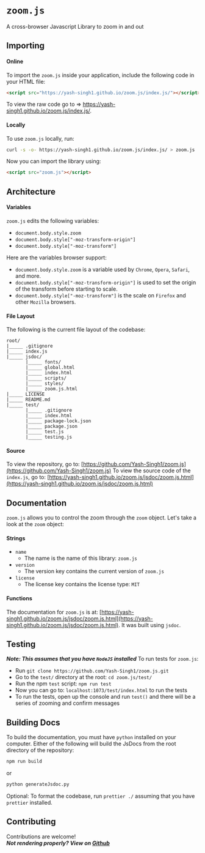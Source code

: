 # `zoom.js`
A cross-browser Javascript Library to zoom in and out
## Importing
#### Online
To import the `zoom.js` inside your application, include the following code in your HTML file:
```html
<script src="https://yash-singh1.github.io/zoom.js/index.js/"></script>
```
To view the raw code go to => https://yash-singh1.github.io/zoom.js/index.js/.
#### Locally
To use `zoom.js` locally, run:
```bash
curl -s -o- https://yash-singh1.github.io/zoom.js/index.js/ > zoom.js
```
Now you can import the library using:
```html
<script src="zoom.js"></script>
```
## Architecture
#### Variables
`zoom.js` edits the following variables:
* `document.body.style.zoom`
* `document.body.style["-moz-transform-origin"]`
* `document.body.style["-moz-transform"]`

Here are the variables browser support:
* `document.body.style.zoom` is a variable used by `Chrome`, `Opera`, `Safari`, and more.
* `document.body.style["-moz-transform-origin"]` is used to set the origin of the transform before starting to scale.
* `document.body.style["-moz-transform"]` is the scale on `Firefox` and other `Mozilla` browsers.
#### File Layout
The following is the current file layout of the codebase:
```
root/
|_____ .gitignore
|_____ index.js
|_____ jsdoc/
       |_____ fonts/
       |_____ global.html
       |_____ index.html
       |_____ scripts/
       |_____ styles/
       |_____ zoom.js.html 
|_____ LICENSE
|_____ README.md
|_____ test/
       |_____ .gitignore
       |_____ index.html
       |_____ package-lock.json
       |_____ package.json
       |_____ test.js
       |_____ testing.js
```
#### Source
To view the repository, go to: [https://github.com/Yash-Singh1/zoom.js](https://github.com/Yash-Singh1/zoom.js)
To view the source code of the `index.js`, go to: [https://yash-singh1.github.io/zoom.js/jsdoc/zoom.js.html](https://yash-singh1.github.io/zoom.js/jsdoc/zoom.js.html)
## Documentation
`zoom.js` allows you to control the zoom through the `zoom` object. Let's take a look at the `zoom` object:
#### Strings
- `name`
	- The name is the name of this library: `zoom.js`
- `version`
	- The version key contains the current version of `zoom.js`
- `license`
	- The license key contains the license type: `MIT`
#### Functions
The documentation for `zoom.js` is at: [https://yash-singh1.github.io/zoom.js/jsdoc/zoom.js.html](https://yash-singh1.github.io/zoom.js/jsdoc/zoom.js.html). It was built using `jsdoc`.
## Testing
***Note: This assumes that you have `NodeJS` installed***
To run tests for `zoom.js`:
- Run `git clone https://github.com/Yash-Singh1/zoom.js.git`
- Go to the `test/` directory at the root: `cd zoom.js/test/`
- Run the npm `test` script: `npm run test`
- Now you can go to: `localhost:1073/test/index.html` to run the tests
- To run the tests, open up the console and run `test()` and there will be a series of zooming and confirm messages
## Building Docs
To build the documentation, you must have `python` installed on your computer. Either of the following will build the JsDocs from the root directory of the repository:
```bash
npm run build
```
or
```bash
python generateJsdoc.py
```
Optional: To format the codebase, run `prettier ./` assuming that you have `prettier` installed.
## Contributing
Contributions are welcome!<br>
***Not rendering properly? View on [Github](https://github.com/Yash-Singh1/zoom.js#readme)***

